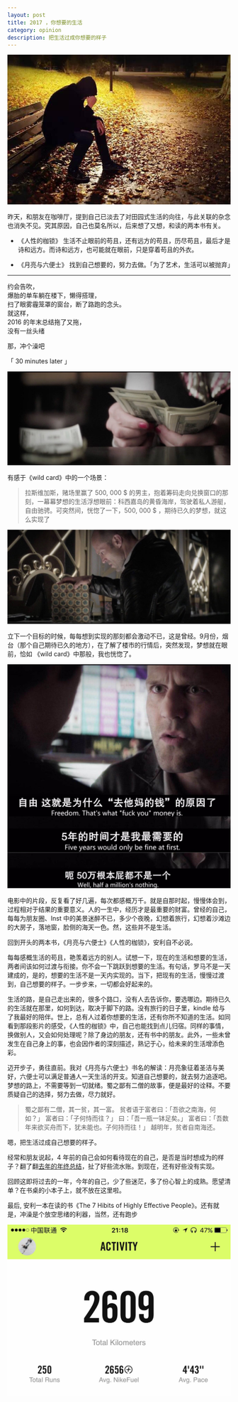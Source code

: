 ```yaml
---
layout: post
title: 2017 ，你想要的生活
category: opinion
description: 把生活过成你想要的样子
---
```


![think what](/images/2016_12/think-what.jpeg)

昨天，和朋友在咖啡厅，提到自己已淡去了对田园式生活的向往，与此关联的杂念也消失不见。究其原因，自己也莫名所以，后来想了又想，和读的两本书有关。    

* 《人性的枷锁》 
生活不止眼前的苟且，还有远方的苟且，历尽苟且，最后才是诗和远方。而诗和远方，也可能就在眼前，只是穿着苟且的外衣。  

* 《月亮与六便士》 
找到自己想要的，努力去做。「为了艺术，生活可以被抛弃」  

------

约会告吹，   
爆胎的单车躺在楼下，懒得搭理，  
扫了眼雾霾笼罩的窗台，断了路跑的念头。  
就这样，  
2016 的年末总结拖了又拖，  
没有一丝头绪    

那，冲个澡吧

「 30 minutes later 」

![money](/images/2016_12/money.jpeg)

有感于《wild card》中的一个场景：  

> 拉斯维加斯，赌场里赢了 500, 000 $ 的男主，抱着筹码走向兑换窗口的那刻，一幕幕梦想的生活浮想眼前：科西嘉岛的黄昏海岸，驾驶着私人游艇，自由驰骋。可突然间，恍惚了一下，500, 000 $ ，期待已久的梦想，就这么实现了

![puzzle](/images/2016_12/puzzle.jpeg)

立下一个目标的时候，每每想到实现的那刻都会激动不已，这是曾经。9月份，烟台（那个自己期待已久的地方），在了解了楼市的行情后，突然发现，梦想就在眼前，恰如 《wild card》中那般，我也恍惚了。

![thoughts](/images/2016_12/thoughts.jpeg)

电影中的片段，反复看了好几遍，每次都感概万千。就是自那时起，慢慢体会到，过程相对于结果的重要意义。人的一生中，经历才是最重要的财富。曾经的自己，每每为朋友圈、Inst 中的美景迷醉不已，多少个夜晚，幻想着旅行，幻想着沙滩边的大房子，落地窗，脸侧的海天一色。然，这些并不是生活。

回到开头的两本书，《月亮与六便士》《人性的枷锁》，安利自不必说。

每每感概生活的苟且，艳羡着远方的别人。试想一下，现在的生活和想要的生活，两者间该如何过渡与衔接。你不会一下跳跃到想要的生活。有句话，罗马不是一天建成的，是的，想要的生活不是一天内实现的。当下，把现有的生活，慢慢过渡到，自己想要的样子。一步步来，一切都会好起来的。

生活的路，是自己走出来的，很多个路口，没有人去告诉你，要选哪边。期待已久的生活就在那里，如何到达，取决于脚下的路。没有旅行的日子里，kindle 给与了我最好的陪伴。世上，总有人过着你想要的生活，还有你所不知道的生活。如同看到那段影片的感受，《人性的枷锁》中，自己也能找到点儿归宿。同样的事情，换做别人，又会如何处理呢？除了身边的朋友，还有书中的朋友。此外，一些未曾发生在自己身上的事，也会因作者的深刻描述，熟记于心，给未来的生活增添色彩。

迈开步子，勇往直前。我对《月亮与六便士》书名的解读：月亮象征着圣洁与美好，六便士可以满足普通人一天生活的开支。知道自己想要的，就去努力追逐吧。梦想的路上，不需要等到一切就绪。蜀之鄙有二僧的故事，便是最好的诠释。不要质疑自己的选择，努力去做，尽力就好。

> 蜀之鄙有二僧，其一贫，其一富。
> 贫者语于富者曰：「吾欲之南海，何如？」
> 富者曰：「子何恃而往？」
> 曰：「吾一瓶一钵足矣。」
> 富者曰：「吾数年来欲买舟而下，犹未能也。子何持而往！」
> 越明年，贫者自南海还。


嗯，把生活过成自己想要的样子。

经常和朋友说起，4 年前的自己会如何看待现在的自己，是否是当时想成为的样子？翻了翻[去年的年终总结](http://dhong.co/bye-2015-hey-2016)，扯了好些流水账。到现在，还有好些没有实现。

回顾这即将过去的一年，今年的自己，少了些迷茫，多了份心智上的成熟。愿望清单？在书桌的小本子上，就不放在这里啦。

最后, 安利一本在读的书《The 7 Hibits of Highly Effective People》。还有就是，冲澡是个放空思绪的利器，当然，还有跑步

![nike plus](/images/2016_12/nike-plus.jpeg)

